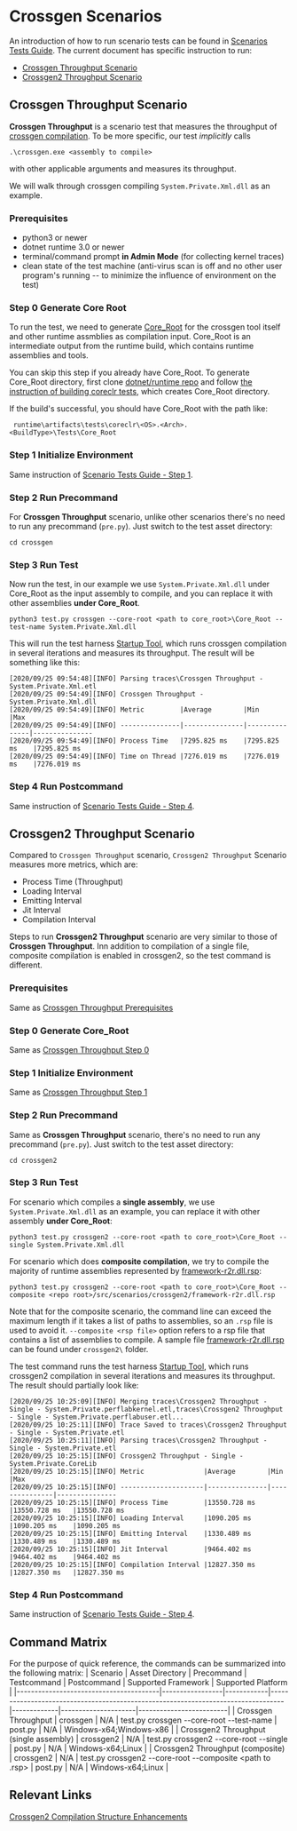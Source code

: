 
# Crossgen Scenarios
An introduction of how to run scenario tests can be found in [Scenarios Tests Guide](./scenarios-workflow.md). The current document has specific instruction to run:

- [Crossgen Throughput Scenario](#crossgen-throughput)
- [Crossgen2 Throughput Scenario](#crossgen2-throughput)


## Crossgen Throughput Scenario
**Crossgen Throughput** is a scenario test that measures the throughput of [crossgen compilation](https://github.com/dotnet/runtime/blob/master/docs/workflow/building/coreclr/crossgen.md). To be more specific, our test *implicitly* calls
```
.\crossgen.exe <assembly to compile>
``` 
with other applicable arguments and measures its throughput.

We will walk through crossgen compiling `System.Private.Xml.dll` as an example.

### Prerequisites
- python3 or newer
- dotnet runtime 3.0 or newer
- terminal/command prompt **in Admin Mode** (for collecting kernel traces)
- clean state of the test machine (anti-virus scan is off and no other user program's running -- to minimize the influence of environment on the test)

### Step 0 Generate Core Root
To run the test, we need to generate [Core_Root](https://github.com/dotnet/runtime/blob/master/docs/workflow/testing/using-corerun.md) for the crossgen tool itself and other runtime assmblies as compilation input. Core_Root is an intermediate output from the runtime build, which contains runtime assemblies and tools.

You can skip this step if you already have Core_Root. To generate Core_Root directory, first clone [dotnet/runtime repo](https://github.com/dotnet/runtime) and follow [the instruction of building coreclr tests](https://github.com/dotnet/runtime/blob/master/docs/workflow/testing/coreclr/windows-test-instructions.md), which creates Core_Root directory.

If the build's successful, you should have Core_Root with the path like:
```
 runtime\artifacts\tests\coreclr\<OS>.<Arch>.<BuildType>\Tests\Core_Root
```

### Step 1 Initialize Environment
Same instruction of [Scenario Tests Guide - Step 1](./scenarios-workflow.md#step-1-initialize-environment).
### Step 2 Run Precommand
For **Crossgen Throughput** scenario, unlike other scenarios there's no need to run any precommand (`pre.py`). Just switch to the test asset directory:
```
cd crossgen
```
### Step 3 Run Test
Now run the test, in our example we use `System.Private.Xml.dll` under Core_Root as the input assembly to compile, and you can replace it with other assemblies **under Core_Root**.

```
python3 test.py crossgen --core-root <path to core_root>\Core_Root --test-name System.Private.Xml.dll
```
This will run the test harness [Startup Tool](https://github.com/dotnet/performance/tree/master/src/tools/ScenarioMeasurement/Startup), which runs crossgen compilation in several iterations and measures its throughput. The result will be something like this:

```
[2020/09/25 09:54:48][INFO] Parsing traces\Crossgen Throughput - System.Private.Xml.etl
[2020/09/25 09:54:49][INFO] Crossgen Throughput - System.Private.Xml.dll
[2020/09/25 09:54:49][INFO] Metric         |Average        |Min            |Max
[2020/09/25 09:54:49][INFO] ---------------|---------------|---------------|---------------
[2020/09/25 09:54:49][INFO] Process Time   |7295.825 ms    |7295.825 ms    |7295.825 ms
[2020/09/25 09:54:49][INFO] Time on Thread |7276.019 ms    |7276.019 ms    |7276.019 ms
```


### Step 4 Run Postcommand
Same instruction of [Scenario Tests Guide - Step 4](./scenarios-workflow.md#step-4-run-postcommand).
 
## Crossgen2 Throughput Scenario
Compared to `Crossgen Throughput` scenario, `Crossgen2 Throughput` Scenario measures more metrics, which are:
- Process Time (Throughput)
- Loading Interval
- Emitting Interval
- Jit Interval
- Compilation Interval
  
Steps to run **Crossgen2 Throughput** scenario are very similar to those of **Crossgen Throughput**. Inn addition to compilation of a single file, composite compilation is enabled in crossgen2, so the test command is different.

### Prerequisites
Same as [Crossgen Throughput Prerequisites](#prerequisites)
### Step 0 Generate Core_Root
Same as [Crossgen Throughput Step 0](#step-0-generate-core-root)
### Step 1 Initialize Environment
Same as [Crossgen Throughput Step 1](#step-1-initialize-environment)
### Step 2 Run Precommand
Same as **Crossgen Throughput** scenario, there's no need to run any precommand (`pre.py`). Just switch to the test asset directory:
```
cd crossgen2
```
### Step 3 Run Test
For scenario which compiles a **single assembly**, we use `System.Private.Xml.dll` as an example, you can replace it with other assembly **under Core_Root**:
```
python3 test.py crossgen2 --core-root <path to core_root>\Core_Root --single System.Private.Xml.dll
```

For scenario which does **composite compilation**, we try to compile the majority of runtime assemblies represented by [framework-r2r.dll.rsp](https://github.com/dotnet/performance/blob/master/src/scenarios/crossgen2/framework-r2r.dll.rsp):
```
python3 test.py crossgen2 --core-root <path to core_root>\Core_Root --composite <repo root>/src/scenarios/crossgen2/framework-r2r.dll.rsp
```
Note that for the composite scenario, the command line can exceed the maximum length if it takes a list of paths to assemblies, so an `.rsp` file is used to avoid it.  `--composite <rsp file>` option refers to a rsp file that contains a list of assemblies to compile. A sample file [framework-r2r.dll.rsp](https://github.com/dotnet/performance/blob/master/src/scenarios/crossgen2/framework-r2r.dll.rsp) can be found under `crossgen2\` folder.
 
The test command runs the test harness [Startup Tool](https://github.com/dotnet/performance/tree/master/src/tools/ScenarioMeasurement/Startup), which runs crossgen2 compilation in several iterations and measures its throughput. The result should partially look like:
 ```
 [2020/09/25 10:25:09][INFO] Merging traces\Crossgen2 Throughput - Single - System.Private.perflabkernel.etl,traces\Crossgen2 Throughput - Single - System.Private.perflabuser.etl...
[2020/09/25 10:25:11][INFO] Trace Saved to traces\Crossgen2 Throughput - Single - System.Private.etl
[2020/09/25 10:25:11][INFO] Parsing traces\Crossgen2 Throughput - Single - System.Private.etl
[2020/09/25 10:25:15][INFO] Crossgen2 Throughput - Single - System.Private.CoreLib
[2020/09/25 10:25:15][INFO] Metric               |Average        |Min            |Max
[2020/09/25 10:25:15][INFO] ---------------------|---------------|---------------|---------------
[2020/09/25 10:25:15][INFO] Process Time         |13550.728 ms   |13550.728 ms   |13550.728 ms
[2020/09/25 10:25:15][INFO] Loading Interval     |1090.205 ms    |1090.205 ms    |1090.205 ms
[2020/09/25 10:25:15][INFO] Emitting Interval    |1330.489 ms    |1330.489 ms    |1330.489 ms
[2020/09/25 10:25:15][INFO] Jit Interval         |9464.402 ms    |9464.402 ms    |9464.402 ms
[2020/09/25 10:25:15][INFO] Compilation Interval |12827.350 ms   |12827.350 ms   |12827.350 ms
 ```
 ### Step 4 Run Postcommand
Same instruction of [Scenario Tests Guide - Step 4](./scenarios-workflow.md#step-4-run-postcommand).

## Command Matrix
For the purpose of quick reference, the commands can be summarized into the following matrix:
| Scenario                               | Asset Directory | Precommand | Testcommand                                                                      | Postcommand | Supported Framework | Supported Platform      |
|----------------------------------------|-----------------|------------|----------------------------------------------------------------------------------|-------------|---------------------|-------------------------|
| Crossgen Throughput                    | crossgen        | N/A        | test.py crossgen --core-root <path to Core_Root> --test-name <assembly name> | post.py     | N/A                 | Windows-x64;Windows-x86 |
| Crossgen2 Throughput (single assembly) | crossgen2       | N/A        | test.py crossgen2 --core-root <path to Core_Root> --single <assembly name>       | post.py     | N/A                 | Windows-x64;Linux       |
| Crossgen2 Throughput (composite)       | crossgen2       | N/A        | test.py crossgen2 --core-root <path to Core_Root> --composite <path to .rsp>     | post.py     | N/A                 | Windows-x64;Linux       |

## Relevant Links
[Crossgen2 Compilation Structure Enhancements](https://github.com/dotnet/runtime/blob/master/docs/design/features/crossgen2-compilation-structure-enhancements.md)
